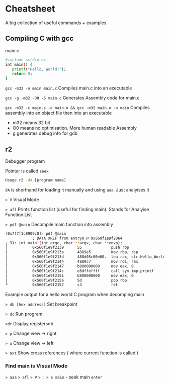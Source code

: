 # Cheatsheet

A big collection of useful commands + examples

## Compiling C with gcc

main.c
```sh
#include <stdio.h>
int main() {
   printf("Hello, World!");
   return 0;
}
```

`gcc -m32 -o main main.c`
Compiles main.c into an executable

`gcc -g -m32 -O0 -S main.c`
Generates Assembly code for main.c

`gcc -m32 -c main.s -o main.o && gcc -m32 main.o -o main`
Compiles assembly into an object file then into an executable

 - m32 means 32 bit
 - O0 means no optimisation. More human readable Assembly 
 - g generates debug info for gdb

## r2

Debugger program

Pointer is called `seek`

```sh
Usage r2 -dA [program name]
```
`dA` is shorthand for loading it manually and using `aaa`. Just analyises it

`> V` 
Visual Mode

`> afl`
Prints function list (useful for finding main). Stands for Analyise Function List

`> pdf @main`
Decompile main function into assembly

```sh
[0x7f7f1c8909c0]> pdf @main
            ; DATA XREF from entry0 @ 0x560f1e9f2064
┌ 31: int main (int argc, char **argv, char **envp);
│           0x560f1e9f2139      55             push rbp
│           0x560f1e9f213a      4889e5         mov rbp, rsp
│           0x560f1e9f213d      488d05c00e00.  lea rax, str.Hello_World ; 0x560f1e9f3004 ; "Hello World"
│           0x560f1e9f2144      4889c7         mov rdi, rax
│           0x560f1e9f2147      b800000000     mov eax, 0
│           0x560f1e9f214c      e8dffeffff     call sym.imp.printf     ; int printf(const char *format)
│           0x560f1e9f2151      b800000000     mov eax, 0
│           0x560f1e9f2156      5d             pop rbp
└           0x560f1e9f2157      c3             ret
```
Example output for a hello world C program when decomping main

`> db [hex address]`
Set breakpoint

`> dc`
Run program

`>dr`
Display registersdb 

`> p`
Change view -> right

`> u`
Change view -> left

`> axt`
Show cross references ( where current function is called )

### Find main is Visual Mode

`> aaa`
`> afl`
`> V`
`> :`
`> s main` - seek main
`enter`


